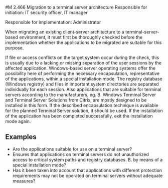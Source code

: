 #M 2.466 Migration to a terminal server architecture
Responsible for initiation: IT security officer, IT manager

Responsible for implementation: Administrator

When migrating an existing client-server architecture to a terminal-server-based environment, it must first be thoroughly checked before the implementation whether the applications to be migrated are suitable for this purpose.

If file or access conflicts on the target system occur during the check, this is usually due to a lacking or missing separation of the user sessions by the affected application. Windows-based server operating systems offer the possibility here of performing the necessary encapsulation, representative of the applications, within a special installation mode. The registry database (Windows registry) and files in important system directories are separated individually for each session. Also applications that are suitable for terminal servers according to the manufacturers, eg. B. Windows Terminal Server and Terminal Server Solutions from Citrix, are mostly designed to be installed in this form. If the described encapsulation technique is available for the planned Terminal Server solution, it should be used. If the installation of the application has been completed successfully, exit the installation mode again.



## Examples 
* Are the applications suitable for use on a terminal server?
* Ensures that applications on terminal servers do not unauthorized access to critical system paths and registry databases. B. by means of a special installation mode?
* Has it been taken into account that applications with different protection requirements may not be operated on terminal servers without adequate measures?




